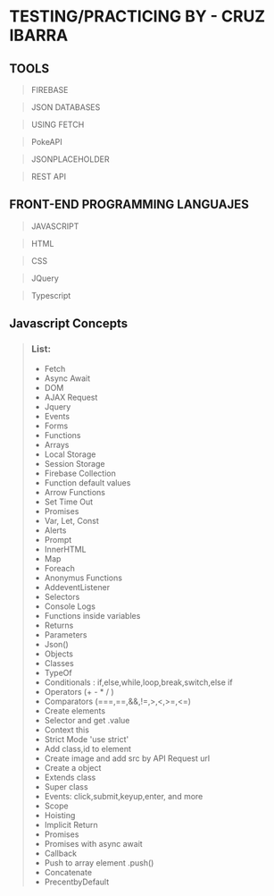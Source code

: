 # TESTING/PRACTICING BY - CRUZ IBARRA

## TOOLS

> FIREBASE

> JSON DATABASES

> USING FETCH

> PokeAPI

> JSONPLACEHOLDER

> REST API

## FRONT-END PROGRAMMING LANGUAJES

> JAVASCRIPT

> HTML

> CSS

> JQuery

> Typescript

## Javascript Concepts

> ### List:
> - Fetch
> - Async Await
> - DOM
> - AJAX Request
> - Jquery
> - Events
> - Forms
> - Functions
> - Arrays
> - Local Storage
> - Session Storage
> - Firebase Collection
> - Function default values
> - Arrow Functions
> - Set Time Out
> - Promises
> - Var, Let, Const 
> - Alerts
> - Prompt
> - InnerHTML
> - Map
> - Foreach
> - Anonymus Functions
> - AddeventListener
> - Selectors
> - Console Logs
> - Functions inside variables
> - Returns
> - Parameters
> - Json()
> - Objects
> - Classes
> - TypeOf
> - Conditionals : if,else,while,loop,break,switch,else if
> - Operators (+ - * / )
> - Comparators (===,==,&&,!=,>,<,>=,<=)
> - Create elements
> - Selector and get .value
> - Context this
> - Strict Mode 'use strict'
> - Add class,id to element
> - Create image and add src by API Request url
> - Create a object
> - Extends class
> - Super class
> - Events: click,submit,keyup,enter, and more
> - Scope
> - Hoisting
> - Implicit Return
> - Promises
> - Promises with async await
> - Callback
> - Push to array element .push()
> - Concatenate
> - PrecentbyDefault